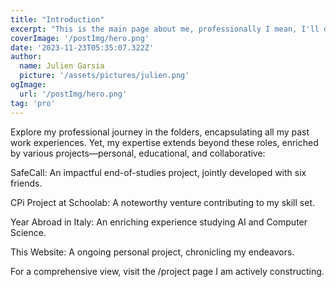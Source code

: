 ```yaml
---
title: "Introduction"
excerpt: "This is the main page about me, professionally I mean, I'll describe my education, my professionnal experiences, and the most challenging projects."
coverImage: '/postImg/hero.png'
date: '2023-11-23T05:35:07.322Z'
author:
  name: Julien Garsia
  picture: '/assets/pictures/julien.png'
ogImage:
  url: '/postImg/hero.png'
tag: 'pro'
---
```


Explore my professional journey in the folders, encapsulating all my past work experiences. Yet, my expertise extends beyond these roles, enriched by various projects—personal, educational, and collaborative:

SafeCall: An impactful end-of-studies project, jointly developed with six friends.

CPi Project at Schoolab: A noteworthy venture contributing to my skill set.

Year Abroad in Italy: An enriching experience studying AI and Computer Science.

This Website: A ongoing personal project, chronicling my endeavors.

For a comprehensive view, visit the /project page I am actively constructing.

